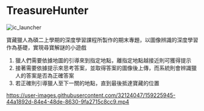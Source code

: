 # TreasureHunter

![ic_launcher](https://user-images.githubusercontent.com/32124047/159222509-367ebb70-bb86-4636-aabe-a9ea238a2885.png)

寶藏獵人為碩二上學期的深度學習課程所製作的期末專題，以圖像辨識的深度學習作為基礎，實現尋寶解謎的小遊戲

1. 獵人們需要依據地圖的引導來到指定地點，離指定地點越接近則可獲得提示
2. 接著需要依據提示來思考答案，並取得答案的圖像後上傳，而系統則會辨識獵人的答案是否為正確答案
3. 若正確則引導獵人至下一關的地點，直到最後抵達寶藏的位置

https://user-images.githubusercontent.com/32124047/159225945-44a1892d-84e4-48de-8630-9fa2715c8cc9.mp4

